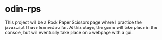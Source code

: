 # odin-rps
This project will be a Rock Paper Scissors page where I practice the javascript I have learned so far.
At this stage, the game will take place in the console, but will eventually take place on a webpage with a gui.
